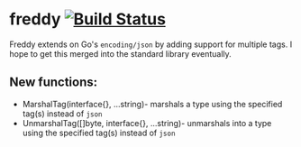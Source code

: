 freddy [![Build Status](https://travis-ci.org/beatgammit/freddy.png)](https://travis-ci.org/beatgammit/freddy)
======

Freddy extends on Go's `encoding/json` by adding support for multiple tags. I hope to get this merged into the standard library eventually.

New functions:
--------------

* MarshalTag(interface{}, ...string)- marshals a type using the specified tag(s) instead of `json`
* UnmarshalTag([]byte, interface{}, ...string)- unmarshals into a type using the specified tag(s) instead of `json`
